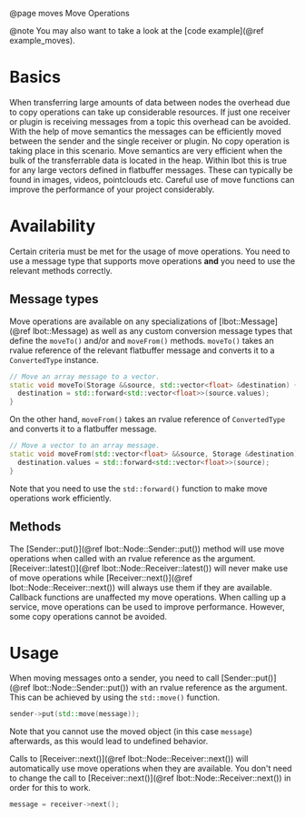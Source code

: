 @page moves Move Operations

@note
You may also want to take a look at the [code example](@ref example_moves).

# Basics
When transferring large amounts of data between nodes the overhead due to copy operations can take up considerable resources. If just one receiver or plugin is receiving messages from a topic this overhead can be avoided. With the help of move semantics the messages can be efficiently moved between the sender and the single receiver or plugin. No copy operation is taking place in this scenario. Move semantics are very efficient when the bulk of the transferrable data is located in the heap. Within lbot this is true for any large vectors defined in flatbuffer messages. These can typically be found in images, videos, pointclouds etc. Careful use of move functions can improve the performance of your project considerably.

# Availability
Certain criteria must be met for the usage of move operations. You need to use a message type that supports move operations **and** you need to use the relevant methods correctly.

## Message types
Move operations are available on any specializations of [lbot::Message](@ref lbot::Message) as well as any custom conversion message types that define the `moveTo()` and/or and `moveFrom()` methods. `moveTo()` takes an rvalue reference of the relevant flatbuffer message and converts it to a `ConvertedType` instance.
```cpp
// Move an array message to a vector.
static void moveTo(Storage &&source, std::vector<float> &destination) {
  destination = std::forward<std::vector<float>>(source.values);
}
```
On the other hand, `moveFrom()` takes an rvalue reference of `ConvertedType` and converts it to a flatbuffer message.
```cpp
// Move a vector to an array message.
static void moveFrom(std::vector<float> &&source, Storage &destination) {
  destination.values = std::forward<std::vector<float>>(source);
}
```
Note that you need to use the `std::forward()` function to make move operations work efficiently.
## Methods
The [Sender::put()](@ref lbot::Node::Sender::put()) method will use move operations when called with an rvalue reference as the argument. [Receiver::latest()](@ref lbot::Node::Receiver::latest()) will never make use of move operations while [Receiver::next()](@ref lbot::Node::Receiver::next()) will always use them if they are available. Callback functions are unaffected my move operations. When calling up a service, move operations can be used to improve performance. However, some copy operations cannot be avoided.

# Usage
When moving messages onto a sender, you need to call [Sender::put()](@ref lbot::Node::Sender::put()) with an rvalue reference as the argument. This can be achieved by using the `std::move()` function.
```cpp
sender->put(std::move(message));
```
Note that you cannot use the moved object (in this case `message`) afterwards, as this would lead to undefined behavior.

Calls to [Receiver::next()](@ref lbot::Node::Receiver::next()) will automatically use move operations when they are available. You don't need to change the call to [Receiver::next()](@ref lbot::Node::Receiver::next()) in order for this to work.
```cpp
message = receiver->next();
```